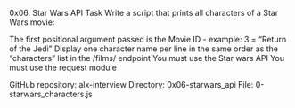 0x06. Star Wars API
Task
Write a script that prints all characters of a Star Wars movie:

The first positional argument passed is the Movie ID - example: 3 = “Return of the Jedi”
Display one character name per line in the same order as the “characters” list in the /films/ endpoint
You must use the Star wars API
You must use the request module

GitHub repository: alx-interview
Directory: 0x06-starwars_api
File: 0-starwars_characters.js
